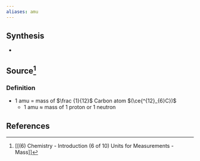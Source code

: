 ```yaml
---
aliases: amu
---
```

## Synthesis
- 
## Source[^1]
### Definition
- 1 amu = mass of $\frac {1}{12}$ Carbon atom $(\ce{^{12}_{6}C})$
	- 1 amu $\approx$ mass of 1 proton or 1 neutron
## References
[^1]: [[(6) Chemistry - Introduction (6 of 10) Units for Measurements - Mass]]